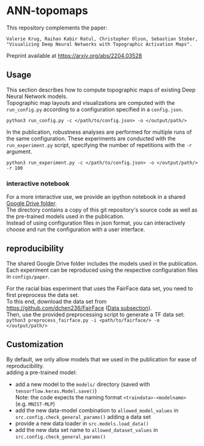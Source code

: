 # ANN-topomaps

This repository complements the paper:
```
Valerie Krug, Raihan Kabir Ratul, Christopher Olson, Sebastian Stober,
"Visualizing Deep Neural Networks with Topographic Activation Maps".
```
Preprint available at https://arxiv.org/abs/2204.03528

## Usage
This section describes how to compute topographic maps of existing Deep Neural Network models.  
Topographic map layouts and visualizations are computed with the `run_config.py` according to a configuration specified in a `config.json`.

`python3 run_config.py -c </path/to/config.json> -o </output/path/>`

In the publication, robustness analyses are performed for multiple runs of the same configuration. These experiments are conducted with the `run_experiment.py` script, specifying the number of repetitions with the `-r` argument.

`python3 run_experiment.py -c </path/to/config.json> -o </output/path/> -r 100`

### interactive notebook
For a more interactive use, we provide an ipython notebook in a shared [Google Drive folder](https://drive.google.com/drive/folders/1EXcOStfZklJ0IeaA9A1SnXbY8HOCNmGZ?usp=sharing).     
The directory contains a copy of this git repository's source code as well as the pre-trained models used in the publication.  
Instead of using configuration files in json format, you can interactively choose and run the configuration with a user interface.

## reproducibility
The shared Google Drive folder includes the models used in the publication.  
Each experiment can be reproduced using the respective configuration files in `configs/paper`.

For the racial bias experiment that uses the FairFace data set, you need to first preprocess the data set.  
To this end, download the data set from https://github.com/dchen236/FairFace ([Data subsection](https://github.com/dchen236/FairFace#data)).  
Then, use the provided preprocessing script to generate a TF data set:  
`python3 preprocess_fairface.py -i <path/to/fairface/> -o </output/path/>`

## Customization
By default, we only allow models that we used in the publication for ease of reproducibility.  
adding a pre-trained model:
- add a new model to the `models/` directory (saved with `tensorflow.keras.Model.save()`)  
  Note: the code expects the naming format `<traindata>-<modelname>` (e.g. `MNIST-MLP`)
- add the new data-model combination to `allowed_model_values` in `src.config.check_general_params()`
adding a data set
- provide a new data loader in `src.models.load_data()`
- add the new data set name to `allowed_dataset_values` in `src.config.check_general_params()`
